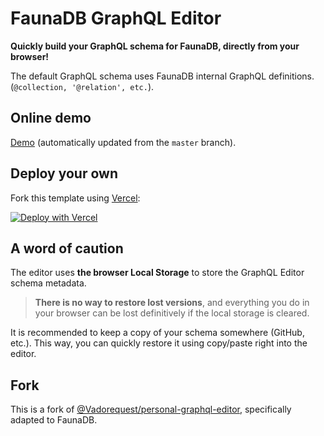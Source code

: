 # FaunaDB GraphQL Editor

**Quickly build your GraphQL schema for FaunaDB, directly from your browser!**

The default GraphQL schema uses FaunaDB internal GraphQL definitions. (`@collection, '@relation', etc.`).

## Online demo

[Demo](https://faunadb-graphql-editor.vercel.app/) (automatically updated from the `master` branch).


## Deploy your own

Fork this template using [Vercel](https://vercel.com):

[![Deploy with Vercel](https://vercel.com/button)](https://vercel.com/new/git/external?repository-url=https://github.com/Vadorequest/faunadbgraphql-editor&project-name=faunadbgraphql-editor&repository-name=faunadbgraphql-editor)

## A word of caution

The editor uses **the browser Local Storage** to store the GraphQL Editor schema metadata.

> **There is no way to restore lost versions**, and everything you do in your browser can be lost definitively if the local storage is cleared.

It is recommended to keep a copy of your schema somewhere (GitHub, etc.).
This way, you can quickly restore it using copy/paste right into the editor. 

## Fork

This is a fork of [@Vadorequest/personal-graphql-editor](https://github.com/Vadorequest/personal-graphql-editor), specifically adapted to FaunaDB.
